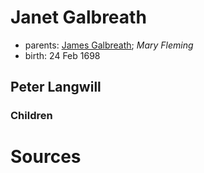 # Janet Galbreath

- parents: [James Galbreath](galbreath-james-1672.md); *Mary Fleming*
- birth: 24 Feb 1698

## Peter Langwill

### Children

# Sources
